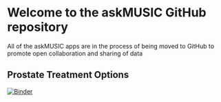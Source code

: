 # Welcome to the askMUSIC GitHub repository

All of the askMUSIC apps are in the process of being moved to GitHub to promote open collaboration and sharing of data

## Prostate Treatment Options
[![Binder](https://mybinder.org/badge_logo.svg)](https://mybinder.org/v2/gh/ML4LHS/askmusic/master?urlpath=shiny/prostate_treatment/)

